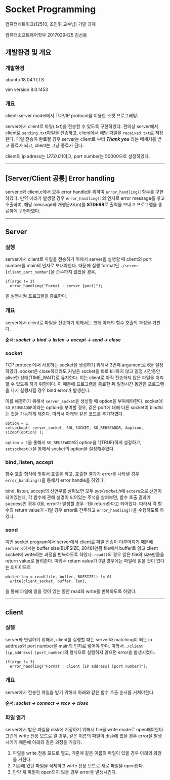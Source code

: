 # Socket Programming
컴퓨터네트워크(12510, 조인휘 교수님) 기말 과제

컴퓨터소프트웨어학부 2017029425 김선웅

## 개발환경 및 개요
### 개발환경
ubuntu 18.04.1 LTS

vim version 8.0.1453

### 개요
client-server model에서 TCP/IP protocol을 이용한 소켓 프로그래밍.

server에서 client로 파일(*.txt*)을 전송할 수 있도록 구현하였다.
편의상 server에서 client로 ```sending.txt```파일을 전송하고, client에서 해당 파일을 ```received.txt```로 저장한다.
파일 전송이 완료될 경우 server는 client로 부터 ***Thank you*** 라는 메세지를 받고 종료가 되고, client는 그냥 종료가 된다.

client의 ip adress는 *127.0.0.1*이고, port number는 50000으로 설정하였다.

----------

## [Server/Client 공통] Error handling
server.c와 client.c에서 모두 error handle을 위하여 ```error_handling()```함수를 구현하였다. 만약 에러가 발생할 경우 ```error_handling()```의 인자로 error message를 넣고 호출하여, 해당 message와 개행문자(\n)를 **STDERR**로 출력을 보내고 프로그램을 종료하게 구현하였다.

-----------

## Server
### 실행
server에서 client로 파일을 전송하기 위해서 server을 실행할 때 client의 port number를 main의 인자로 보내야한다. 때문에 실행 format인 ```./server [client_port_number]```을 준수하지 않았을 경우,
```
if(argc != 2)
  error_handling("Format : server [port]");
```
을 실행시켜 프로그램을 종료한다.

### 개요
server에서 client로 파일을 전송하기 위해서는 크게 아래의 함수 호출의 과정을 거친다.

**순서: *socket -> bind -> listen -> accept -> send -> close***

### socket
TCP protocol에서 사용하는 socket을 생성하기 위해서 3번째 argument로 6을 설정하였다. socket은 close하더라도 커널은 socket을 바로 kill하지 않고 일정 시간동안 alive한 상태(TIME_WAIT)로 유지한다. 이는 client로 아직 전송하지 않은 파일을 처리할 수 있도록 하기 위함이다. 이 때문에 프로그램을 종료한 뒤 일정시간 동안은 프로그램을 다시 실행시킬 경우 bind error가 발생한다.

이를 해결하기 위해서 ```server_socket```을 생성할 때 option을 부여해야한다. socket에 ```SO_REUSEADDR```이라는 option을 부여할 경우, 같은 port에 대해 다른 socket이 bind되는 것을 가능하게 해준다. 따라서 아래와 같은 코드를 추가하였다.

```
option = 1;
setsockopt( server_socket, SOL_SOCKET, SO_REUSEADDR, &option, sizeof(option) );
```

```option = 1```을 통해서 ```SO_REUSEADDR```의 option을 1(TRUE)하게 설정하고, ```setsockopt()```을 통해서 socket의 option을 설정해주었다.


### bind, listen, accept
함수 호출 형식에 맞춰서 호출을 하고, 호출한 결과가 error을 나타낼 경우 ```error_handling()```을 통해서 error handle을 하였다.

bind, listen, accept의 선언부를 살펴보면 모두 *sys/socket.h*에 ```extern```으로 선언이 되어있는데, 각 함수에 관해 설명이 되어있는 주석을 살펴보면, 함수 호출 결과가 success인 경우 0을, error가 발생할 경우 -1을 return한다고 되어있다. 따라서 각 함수의 return value가 -1일 경우 error로 간주하고 ```error_handling()```을 수행하도록 하였다.

### send
이번 socket program에서 server에서 client로 파일 전송이 이루어지기 때문에 ```server.c```에서는 buffer size(BUFSIZE, 2048)만큼 file에서 buffer로 읽고 client socket에 write하는 과정을 반복하도록 하였다. ```read()```의 경우 읽은 file의 size만큼을 return value로 돌려준다. 따라서 return value가 0일 경우에는 파일에 읽을 것이 없다는 의미이므로

```
while((len = read(file, buffer, BUFSIZE)) != 0)
  write(client_socket, buffer, len);
```

을 통해 파일에 읽을 것이 있는 동안 read와 write를 반복하도록 하였다.

------------

## client
### 실행
server와 연결하기 위해서, client를 실행할 때는 server와 matching이 되는 ip address와 port number을 main의 인자로 넣어야 한다. 따라서 ```./client [ip_address] [port_number]```의 형식으로 실행하지 않으면 error을 발생시켰다.

```
if(argc != 3)
  error_handling("Format : client [IP address] [port number]");
```

### 개요
server에서 전송한 파일을 받기 위해서 아래와 같은 함수 호출 순서를 거쳐야한다.

**순서: *socket -> connect -> recv -> close***

### 파일 열기
server에서 받은 파일을 disk에 저장하기 위해서 file을 write mode로 open해야한다. 그런데 write 전용 모드로 열 경우, 같은 이름의 파일이 disk에 있을 경우 error을 발생시키기 때문에 아래와 같은 과정을 거쳤다.

  1. 파일을 write 전용 모드로 열고, 기존에 같은 이름의 파일이 있을 경우 아래의 과정을 거친다.
  2. 기존에 있던 파일을 삭제하고 wirte 전용 모드로 새로 파일을 open한다.
  3. 만약 새 파일이 open되지 않을 경우 error을 발생시킨다.


